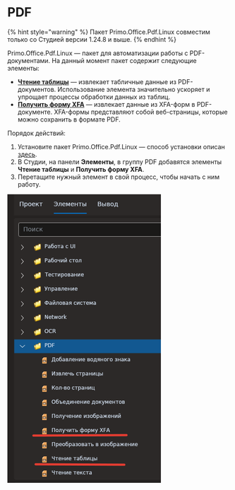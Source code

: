 # PDF

{% hint style="warning" %}
Пакет Primo.Office.Pdf.Linux совместим только со Студией версии 1.24.8 и выше.
{% endhint %}

Primo.Office.Pdf.Linux — пакет для автоматизации работы с PDF-документами. На данный момент пакет содержит следующие элементы:
* [**Чтение таблицы**]() — извлекает табличные данные из PDF-документов. Использование элемента значительно ускоряет и упрощает процессы обработки данных из таблиц.
* [**Получить форму XFA**]() — извлекает данные из XFA-форм в PDF-документе. XFA-формы представляют собой веб-страницы, которые можно сохранить в формате PDF. 

Порядок действий:
1. Установите пакет Primo.Office.Pdf.Linux — способ установки описан [здесь](https://docs.primo-rpa.ru/primo-rpa/primo-rpa-studio-linux/projects/manage-dependencies#menedzher-zavisimostei).
2. В Студии, на панели **Элементы**, в группу PDF добавятся элементы **Чтение таблицы** и **Получить форму XFA**.
3. Перетащите нужный элемент в свой процесс, чтобы начать с ним работу.

![](<../../../../.gitbook/assets1/linux_items/pdf-items-nuget.png>) 


